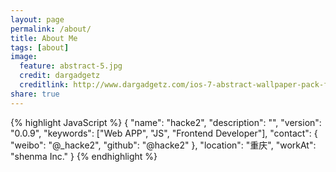 ```yaml
---
layout: page
permalink: /about/
title: About Me
tags: [about]
image:
  feature: abstract-5.jpg
  credit: dargadgetz
  creditlink: http://www.dargadgetz.com/ios-7-abstract-wallpaper-pack-for-iphone-5-and-ipod-touch-retina/
share: true
---
```


{% highlight JavaScript %}
{
  "name": "hacke2",
  "description": "",
  "version": "0.0.9",
  "keywords": ["Web APP", "JS", "Frontend Developer"],
  "contact": {
    "weibo": "@_hacke2",
    "github": "@hacke2"
  },
  "location": "重庆",
  "workAt": "shenma Inc."
}
{% endhighlight %}
